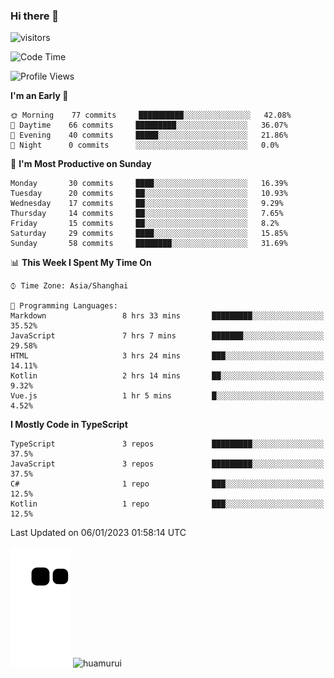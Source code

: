 ### Hi there 👋
 ![visitors](https://visitor-badge.laobi.icu/badge?page_id=huamurui)

<!-- [![知乎](https://img.shields.io/badge/dynamic/json?url=https%3A%2F%2Fapi.swo.moe%2Fstats%2Fzhihu%2Fke-ai-wu-li-de-nan-hai-zi&query=count&color=282c34&label=%E7%9F%A5%E4%B9%8E&labelColor=0084ff&logo=zhihu&logoColor=ffffff&suffix=+%E5%85%B3%E6%B3%A8&cacheSeconds=3600)](https://www.zhihu.com/people/ke-ai-wu-li-de-nan-hai-zi)
 -->


<!--START_SECTION:waka-->
![Code Time](http://img.shields.io/badge/Code%20Time-205%20hrs%2052%20mins-blue)

![Profile Views](http://img.shields.io/badge/Profile%20Views-0-blue)

**I'm an Early 🐤** 

```text
🌞 Morning    77 commits     ██████████░░░░░░░░░░░░░░░   42.08% 
🌆 Daytime    66 commits     █████████░░░░░░░░░░░░░░░░   36.07% 
🌃 Evening    40 commits     █████░░░░░░░░░░░░░░░░░░░░   21.86% 
🌙 Night      0 commits      ░░░░░░░░░░░░░░░░░░░░░░░░░   0.0%

```
📅 **I'm Most Productive on Sunday** 

```text
Monday       30 commits     ████░░░░░░░░░░░░░░░░░░░░░   16.39% 
Tuesday      20 commits     ██░░░░░░░░░░░░░░░░░░░░░░░   10.93% 
Wednesday    17 commits     ██░░░░░░░░░░░░░░░░░░░░░░░   9.29% 
Thursday     14 commits     ██░░░░░░░░░░░░░░░░░░░░░░░   7.65% 
Friday       15 commits     ██░░░░░░░░░░░░░░░░░░░░░░░   8.2% 
Saturday     29 commits     ████░░░░░░░░░░░░░░░░░░░░░   15.85% 
Sunday       58 commits     ████████░░░░░░░░░░░░░░░░░   31.69%

```


📊 **This Week I Spent My Time On** 

```text
⌚︎ Time Zone: Asia/Shanghai

💬 Programming Languages: 
Markdown                 8 hrs 33 mins       █████████░░░░░░░░░░░░░░░░   35.52% 
JavaScript               7 hrs 7 mins        ███████░░░░░░░░░░░░░░░░░░   29.58% 
HTML                     3 hrs 24 mins       ███░░░░░░░░░░░░░░░░░░░░░░   14.11% 
Kotlin                   2 hrs 14 mins       ██░░░░░░░░░░░░░░░░░░░░░░░   9.32% 
Vue.js                   1 hr 5 mins         █░░░░░░░░░░░░░░░░░░░░░░░░   4.52%

```

**I Mostly Code in TypeScript** 

```text
TypeScript               3 repos             █████████░░░░░░░░░░░░░░░░   37.5% 
JavaScript               3 repos             █████████░░░░░░░░░░░░░░░░   37.5% 
C#                       1 repo              ███░░░░░░░░░░░░░░░░░░░░░░   12.5% 
Kotlin                   1 repo              ███░░░░░░░░░░░░░░░░░░░░░░   12.5%

```



 Last Updated on 06/01/2023 01:58:14 UTC
<!--END_SECTION:waka-->

<!--
![知乎](https://stats.justsong.cn/api/zhihu?username=ke-ai-wu-li-de-nan-hai-zi)
![bilibili](https://stats.justsong.cn/api/bilibili/?id=144672037)
![leetcode](https://stats.justsong.cn/api/leetcode?username=yun-tai-f&cn=true)
![huamurui's Most used languages](https://github-readme-stats.vercel.app/api/top-langs?username=huamurui&show_icons=true&count_private=true&layout=compact&hide_border=true&langs_count=10)

<img align="right" src="https://github-readme-stats.vercel.app/api?username=huamurui&show_icons=true&theme=radical">

**huamurui/huamurui** is a ✨ _special_ ✨ repository because its `README.md` (this file) appears on your GitHub profile.

Here are some ideas to get you started:

- 🔭 I’m currently working on ...
- 🌱 I’m currently learning ...
- 👯 I’m looking to collaborate on ...
- 🤔 I’m looking for help with ...
- 💬 Ask me about ...
- 📫 How to reach me: ...
- 😄 Pronouns: ...
- ⚡ Fun fact: ...
-->

![huamurui](https://raw.githubusercontent.com/huamurui/huamurui/main/assets/github-contribution-grid-snake.svg)
![huamurui](https://count.getloli.com/get/@huamurui)

